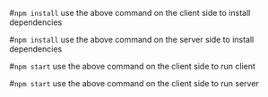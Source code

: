 #`npm install`
use the above command on the client side to install dependencies

#`npm install`
use the above command on the server side to install dependencies

#`npm start`
use the above command on the client side to run client

#`npm start`
use the above command on the client side to run server